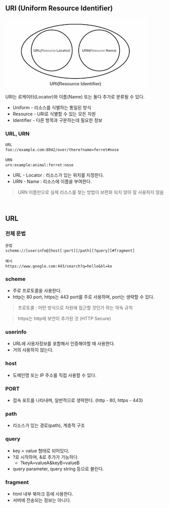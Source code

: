 ## URI (Uniform Resource Identifier)

<img src="../image/HTTP/URI.png" alt="URI" width="450px"/>

URI는 로케이터(Locator)와 이름(Name) 또는 둘다 추가로 분류될 수 있다.

* Uniform - 리소스를 식별하는 통일된 방식
* Resource - URI로 식별할 수 있는 모든 자원
* Identifier - 다른 항목과 구분하는데 필요한 정보

### URL, URN

```
URL
foo://example.com:8042/over/there?name=ferret#nose

URN
urn:example:animal:ferret:nose
```

* URL - Locator : 리소스가 있는 위치를 지정한다.
* URN - Name : 리소스에 이름을 부여한다.

> URN 이름만으로 실제 리소스를 찾는 방법이 보편화 되지 않아 잘 사용하지 않음

<br>

## URL

### 전체 문법

```
문법
scheme://[userinfo@]host[:port][/path][?query][#fragment]

예시
https://www.google.com:443/search?q=hello&hl=ko
```

### scheme

* 주로 프로토콜을 사용한다.
* http는 80 port, https는 443 port를 주로 사용하며, port는 생략할 수 있다.
  
> 프로토콜 : 어떤 방식으로 자원에 접근할 것인가 하는 약속 규칙

> https는 http에 보안이 추가된 것 (HTTP Secure)

### userinfo

* URL에 사용자정보를 포함해서 인증해야할 때 사용한다.
* 거의 사용하지 않는다.

### host

* 도메인명 또는 IP 주소를 직접 사용할 수 있다.

### PORT

* 접속 포트를 나타내며, 일반적으로 생략한다. (http - 80, https - 443)

### path

* 리소스가 있는 경로(path), 계층적 구조

### query

* key = value 형태로 되어있다.
* ?로 시작하며, &로 추가가 가능하다.
  * ?keyA=valueA&keyB=valueB
* query parameter, query string 등으로 불린다.

### fragment

* html 내부 북마크 등에 사용한다.
* 서버에 전송되는 정보는 아니다.